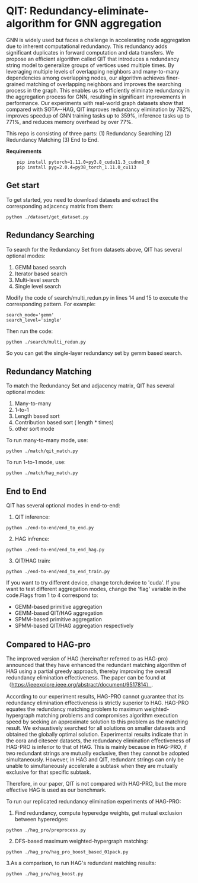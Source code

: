 # QIT: Redundancy-eliminate-algorithm for GNN aggregation
GNN is widely used but faces a challenge in accelerating node aggregation due to inherent computational redundancy. 
This redundancy adds significant duplicates in forward computation and data transfers. 
We propose an efficient algorithm called QIT that introduces a redundancy string model to generalize groups of vertices used multiple times. 
By leveraging multiple levels of overlapping neighbors and many-to-many dependencies among overlapping nodes, our algorithm achieves finer-grained matching of overlapping neighbors and improves the searching process in the graph. 
This enables us to efficiently eliminate redundancy in the aggregation process for GNN, resulting in significant improvements in performance.
Our experiments with real-world graph datasets show that compared with SOTA--HAG, QIT improves redundancy elimination by 762%, improves speedup of GNN training tasks up to 359%, inference tasks up to 771%, and reduces memory overhead by over 77%.

This repo is consisting of three parts: (1) Redundancy Searching (2) Redundancy Matching (3) End to End.

**Requirements**


```
    pip install pytorch=1.11.0=py3.8_cuda11.3_cudnn8_0
    pip install pyg=2.0.4=py38_torch_1.11.0_cu113
```

## Get start
To get started, you need to download datasets and extract the corresponding adjacency matrix from them:
```
python ./dataset/get_dataset.py
```


## Redundancy Searching
To search for the Redundancy Set from datasets above, QIT has several optional modes:

1. GEMM based search
2. Iterator based search
3. Multi-level search
4. Single level search

Modify the code of search/multi_redun.py in lines 14 and 15 to execute the corresponding pattern. For example:
```
search_mode='gemm'
search_level='single'
```
Then run the code:
```
python ./search/multi_redun.py
```
So you can get the single-layer redundancy set by gemm based search.
## Redundancy Matching
To match the Redundancy Set and adjacency matrix, QIT has several optional modes:
1. Many-to-many
2. 1-to-1
3. Length based sort
4. Contribution based sort ( length * times)
5. other sort mode

To run many-to-many mode, use:
```
python ./match/qit_match.py
```
To run 1-to-1 mode, use:
```
python ./match/hag_match.py
```


## End to End
QIT has several optional modes in end-to-end:
1. QIT inference:
```
python ./end-to-end/end_to_end.py
```
2. HAG infrence:
```
python ./end-to-end/end_to_end_hag.py
```
3. QIT/HAG train:
```
python ./end-to-end/end_to_end_train.py
```

If you want to try different device, change torch.device to 'cuda'. If you want to test different aggregation modes, change the 'flag' variable in the code.Flags from 1 to 4 correspond to: 
- GEMM-based primitive aggregation 
- GEMM-based QIT/HAG aggregation 
- SPMM-based primitive aggregation 
- SPMM-based QIT/HAG aggregation respectively


## Compared to HAG-pro

The improved version of HAG (hereinafter referred to as HAG-pro) announced that they have enhanced the redundant matching algorithm of HAG using a partial greedy approach, thereby improving the overall redundancy elimination effectiveness. The paper can be found at （https://ieeexplore.ieee.org/abstract/document/9517814）.

According to our experiment results, HAG-PRO cannot guarantee that its redundancy elimination effectiveness is strictly superior to HAG. HAG-PRO equates the redundancy matching problem to maximum weighted-hypergraph matching problems and compromises algorithm execution speed by seeking an approximate solution to this problem as the matching result. We exhaustively searched for all solutions on smaller datasets and obtained the globally optimal solution. Experimental results indicate that in the cora and citeseer datasets, the redundancy elimination effectiveness of HAG-PRO is inferior to that of HAG. This is mainly because in HAG-PRO, if two redundant strings are mutually exclusive, then they cannot be adopted simultaneously. However, in HAG and QIT, redundant strings can only be unable to simultaneously accelerate a subtask when they are mutually exclusive for that specific subtask.

Therefore, in our paper, QIT is not compared with HAG-PRO, but the more effective HAG is used as our benchmark.

To run our replicated redundancy elimination experiments of HAG-PRO:

1. Find redundancy, compute hyperedge weights, get mutual exclusion between hyperedges:
```
python ./hag_pro/preprocess.py
```
2. DFS-based maximum weighted-hypergraph matching:
```
python ./hag_pro/hag_pro_boost_based_01pack.py
```
3.As a comparison, to run HAG's redundant matching results:
```
python ./hag_pro/hag_boost.py
```

